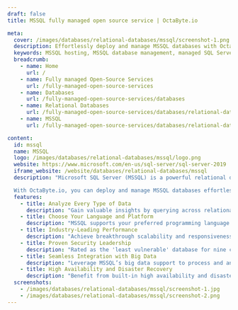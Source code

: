 ```yaml
---
draft: false
title: MSSQL fully managed open source service | OctaByte.io

meta:
  cover: /images/databases/relational-databases/mssql/screenshot-1.png
  description: Effortlessly deploy and manage MSSQL databases with OctaByte.io’s fully managed hosting, offering high availability, built-in analytics, and robust security.
  keywords: MSSQL hosting, MSSQL database management, managed SQL Server, MSSQL on Linux, SQL Server 2019, MSSQL cloud hosting, secure database hosting
  breadcrumb:
    - name: Home
      url: /
    - name: Fully managed Open-Source Services
      url: /fully-managed-open-source-services
    - name: Databases
      url: /fully-managed-open-source-services/databases
    - name: Relational Databases
      url: /fully-managed-open-source-services/databases/relational-databases
    - name: MSSQL
      url: /fully-managed-open-source-services/databases/relational-databases/mssql

content:
  id: mssql
  name: MSSQL
  logo: /images/databases/relational-databases/mssql/logo.png
  website: https://www.microsoft.com/en-us/sql-server/sql-server-2019
  iframe_website: /website/databases/relational-databases/mssql
  description: "Microsoft SQL Server (MSSQL) is a powerful relational database management system designed to meet the needs of modern enterprises. With advanced analytics, robust security, and mission-critical availability, MSSQL is a trusted choice for businesses seeking performance and scalability. Whether you're managing structured or unstructured data, MSSQL allows you to gain insights and optimize operations with its comprehensive query capabilities. Its support for big data, integration with Apache Spark, and cross-platform compatibility make it an industry-leading solution.

  With OctaByte.io, you can deploy and manage MSSQL databases effortlessly. Our fully managed services ensure high availability, automatic backups, and SSL encryption, so you can focus on your business goals without worrying about database management."
  features:
    - title: Analyze Every Type of Data
      description: "Gain valuable insights by querying across relational, non-relational, structured, and unstructured data. MSSQL’s integration with Apache Spark enables you to create a complete picture of your business."
    - title: Choose Your Language and Platform
      description: "MSSQL supports your preferred programming language and platform, offering compatibility with Linux containers, Kubernetes, and Windows environments."
    - title: Industry-Leading Performance
      description: "Achieve breakthrough scalability and responsiveness with MSSQL, ensuring stability for mission-critical applications, data warehouses, and data lakes."
    - title: Proven Security Leadership
      description: "Rated as the 'least vulnerable' database for nine consecutive years, MSSQL provides advanced data classification, protection, and monitoring for robust security."
    - title: Seamless Integration with Big Data
      description: "Leverage MSSQL’s big data support to process and analyze massive datasets, enhancing operational efficiency and decision-making."
    - title: High Availability and Disaster Recovery
      description: "Benefit from built-in high availability and disaster recovery features, ensuring your database remains operational and secure under any circumstance."
  screenshots:
    - /images/databases/relational-databases/mssql/screenshot-1.jpg
    - /images/databases/relational-databases/mssql/screenshot-2.png
---
```

